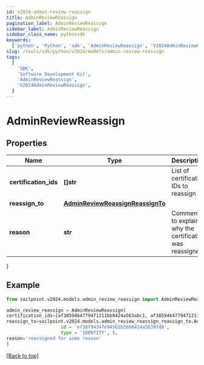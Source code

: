 ```yaml
---
id: v2024-admin-review-reassign
title: AdminReviewReassign
pagination_label: AdminReviewReassign
sidebar_label: AdminReviewReassign
sidebar_class_name: pythonsdk
keywords:
  ['python', 'Python', 'sdk', 'AdminReviewReassign', 'V2024AdminReviewReassign']
slug: /tools/sdk/python/v2024/models/admin-review-reassign
tags:
  [
    'SDK',
    'Software Development Kit',
    'AdminReviewReassign',
    'V2024AdminReviewReassign',
  ]
---
```


# AdminReviewReassign

## Properties

| Name | Type | Description | Notes |
| --- | --- | --- | --- |
| **certification_ids** | **[]str** | List of certification IDs to reassign | [optional] |
| **reassign_to** | [**AdminReviewReassignReassignTo**](admin-review-reassign-reassign-to) |  | [optional] |
| **reason** | **str** | Comment to explain why the certification was reassigned | [optional] |

}

## Example

```python
from sailpoint.v2024.models.admin_review_reassign import AdminReviewReassign

admin_review_reassign = AdminReviewReassign(
certification_ids=[af3859464779471211bb8424a563abc1, af3859464779471211bb8424a563abc2, af3859464779471211bb8424a563abc3],
reassign_to=sailpoint.v2024.models.admin_review_reassign_reassign_to.AdminReviewReassign_reassignTo(
                    id = 'ef38f94347e94562b5bb8424a56397d8',
                    type = 'IDENTITY', ),
reason='reassigned for some reason'
)

```

[[Back to top]](#)
